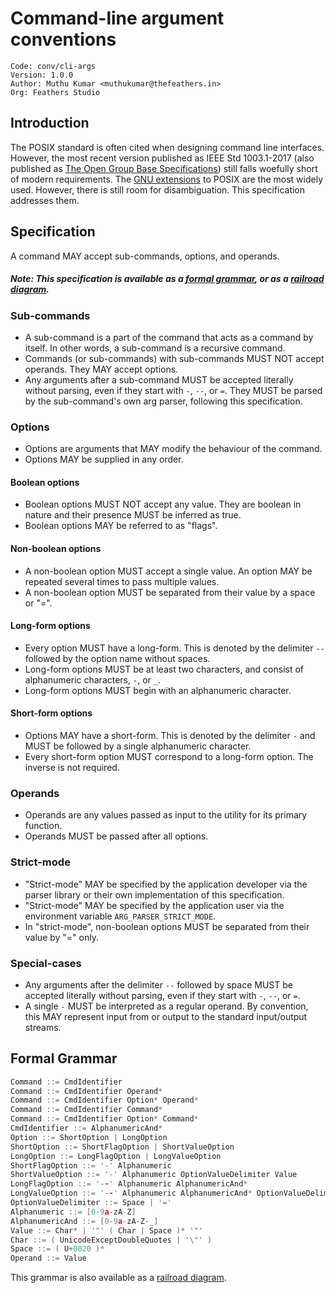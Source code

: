 # Command-line argument conventions

```
Code: conv/cli-args
Version: 1.0.0
Author: Muthu Kumar <muthukumar@thefeathers.in>
Org: Feathers Studio
```

## Introduction

The POSIX standard is often cited when designing command line interfaces. However, the most recent version published as IEEE Std 1003.1-2017 (also published as [The Open Group Base Specifications](https://pubs.opengroup.org/onlinepubs/9699919799/basedefs/V1_chap12.html)) still falls woefully short of modern requirements. The [GNU extensions](https://www.gnu.org/software/libc/manual/html_node/Argument-Syntax.html) to POSIX are the most widely used. However, there is still room for disambiguation. This specification addresses them.

## Specification

A command MAY accept sub-commands, options, and operands.

##### Note: This specification is available as a [formal grammar](#formal-grammar), or as a [railroad diagram](./assets/cli-railroad/index.md).

### Sub-commands

-   A sub-command is a part of the command that acts as a command by itself. In other words, a sub-command is a recursive command.
-   Commands (or sub-commands) with sub-commands MUST NOT accept operands. They MAY accept options.
-   Any arguments after a sub-command MUST be accepted literally without parsing, even if they start with `-`, `--`, or `=`. They MUST be parsed by the sub-command's own arg parser, following this specification.

### Options

-   Options are arguments that MAY modify the behaviour of the command.
-   Options MAY be supplied in any order.

#### Boolean options

-   Boolean options MUST NOT accept any value. They are boolean in nature and their presence MUST be inferred as true.
-   Boolean options MAY be referred to as "flags".

#### Non-boolean options

-   A non-boolean option MUST accept a single value. An option MAY be repeated several times to pass multiple values.
-   A non-boolean option MUST be separated from their value by a space or "=".

#### Long-form options

-   Every option MUST have a long-form. This is denoted by the delimiter `--` followed by the option name without spaces.
-   Long-form options MUST be at least two characters, and consist of alphanumeric characters, `-`, or `_`.
-   Long-form options MUST begin with an alphanumeric character.

#### Short-form options

-   Options MAY have a short-form. This is denoted by the delimiter `-` and MUST be followed by a single alphanumeric character.
-   Every short-form option MUST correspond to a long-form option. The inverse is not required.

### Operands

-   Operands are any values passed as input to the utility for its primary function.
-   Operands MUST be passed after all options.

### Strict-mode

-   "Strict-mode" MAY be specified by the application developer via the parser library or their own implementation of this specification.
-   "Strict-mode" MAY be specified by the application user via the environment variable `ARG_PARSER_STRICT_MODE`.
-   In "strict-mode", non-boolean options MUST be separated from their value by "=" only.

### Special-cases

-   Any arguments after the delimiter `--` followed by space MUST be accepted literally without parsing, even if they start with `-`, `--`, or `=`.
-   A single `-` MUST be interpreted as a regular operand. By convention, this MAY represent input from or output to the standard input/output streams.

## Formal Grammar

```C
Command ::= CmdIdentifier
Command ::= CmdIdentifier Operand*
Command ::= CmdIdentifier Option* Operand*
Command ::= CmdIdentifier Command*
Command ::= CmdIdentifier Option* Command*
CmdIdentifier ::= AlphanumericAnd*
Option ::= ShortOption | LongOption
ShortOption ::= ShortFlagOption | ShortValueOption
LongOption ::= LongFlagOption | LongValueOption
ShortFlagOption ::= '-' Alphanumeric
ShortValueOption ::= '-' Alphanumeric OptionValueDelimiter Value
LongFlagOption ::= '--' Alphanumeric AlphanumericAnd*
LongValueOption ::= '--' Alphanumeric AlphanumericAnd* OptionValueDelimiter Value
OptionValueDelimiter ::= Space | '='
Alphanumeric ::= [0-9a-zA-Z]
AlphanumericAnd ::= [0-9a-zA-Z-_]
Value ::= Char* | '"' ( Char | Space )* '"'
Char ::= ( UnicodeExceptDoubleQuotes | '\"' )
Space ::= ( U+0020 )*
Operand ::= Value
```

This grammar is also available as a [railroad diagram](./assets/cli-railroad/index.md).
